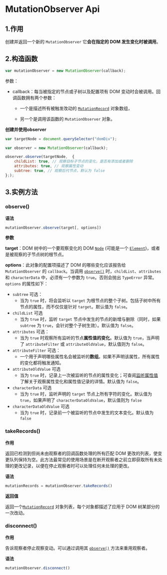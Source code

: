 

# MutationObserver Api

## 1.作用

创建并返回一个新的 `MutationObserver` 它**会在指定的 DOM 发生变化时被调用**。

## 2.构造函数

```js
var mutationObserver = new MutationObserver(callback);
```

参数：

- callback：每当被指定的节点或子树以及配置项有 DOM 变动时会被调用。回调函数拥有两个参数：

  - 一个是描述所有被触发改动的 [`MutationRecord`](https://developer.mozilla.org/zh-CN/docs/Web/API/MutationRecord) 对象数组，

  - 另一个是调用该函数的 `MutationObserver` 对象。




**创建并使用observer**

```js
var targetNode = document.querySelector("domDiv");

var observer = new MutationObserver(callback);

observer.observe(targetNode,  {
    childList: true, // 观察目标子节点的变化，是否有添加或者删除
    attributes: true, // 观察属性变动
    subtree: true, // 观察后代节点，默认为 false
};);
```

## 3.实例方法

### observe()

**语法**

```js
mutationObserver.observe(target[, options])
```

**参数**

**target**：DOM 树中的一个要观察变化的 DOM [`Node`](https://developer.mozilla.org/zh-CN/docs/Web/API/Node) (可能是一个 [`Element`](https://developer.mozilla.org/zh-CN/docs/Web/API/Element))，或者是被观察的子节点树的根节点。 

**options**：此对象的配置项描述了 DOM 的哪些变化应该报告给 `MutationObserver` 的 `callback`。当调用 [`observe()`](https://developer.mozilla.org/zh-CN/docs/Web/API/MutationObserver/observe) 时，`childList`、`attributes` 和 `characterData` 中，必须有一个参数为 `true`。否则会抛出 `TypeError` 异常。`options` 的属性如下：

- `subtree` 可选：
  - 当为 `true` 时，将会监听以 `target` 为根节点的整个子树。包括子树中所有节点的属性，而不仅仅是针对 `target`。默认值为 `false`。
- `childList` 可选
  - 当为 `true` 时，监听 `target` 节点中发生的节点的新增与删除（同时，如果 `subtree` 为 `true`，会针对整个子树生效）。默认值为 `false`。
- `attributes` 可选：
  - 当为 `true` 时观察所有监听的节点**属性值的变化**。默认值为 `true`，当声明了 `attributeFilter` 或 `attributeOldValue`，默认值则为 `false`。
- `attributeFilter` 可选：
  - 一个用于声明哪些属性名会被监听的**数组**。如果不声明该属性，所有属性的变化都将触发通知。
- `attributeOldValue` 可选
  - 当为 `true` 时，记录上一次被监听的节点的属性变化；可查阅[监听属性值](https://developer.mozilla.org/zh-CN/docs/Web/API/MutationObserver#监听属性值)了解关于观察属性变化和属性值记录的详情。默认值为 `false`。
- `characterData` 可选
  - 当为 `true` 时，监听声明的 `target` 节点上所有字符的变化。默认值为 `true`，如果声明了 `characterDataOldValue`，默认值则为 `false`
- `characterDataOldValue` 可选
  - 当为 `true` 时，记录前一个被监听的节点中发生的文本变化。默认值为 `false`



### takeRecords()

**作用**

返回已检测到但尚未由观察者的回调函数处理的所有匹配 DOM 更改的列表，使变更队列保持为空。此方法最常见的使用场景是在断开观察者之前立即获取所有未处理的更改记录，以便在停止观察者时可以处理任何未处理的更改。

**语法**

```js
mutationRecords = mutationObserver.takeRecords()
```

**返回值**

返回一个[`MutationRecord`](https://developer.mozilla.org/zh-CN/docs/Web/API/MutationRecord) 对象列表，每个对象都描述了应用于 DOM 树某部分的一次改动。



### disconnect()

**作用**

告诉观察者停止观察变动。可以通过调用其 [`observe()`](https://developer.mozilla.org/zh-CN/docs/Web/API/MutationObserver/observe) 方法来重用观察者。

**语法**

```js
mutationObserver.disconnect()
```

